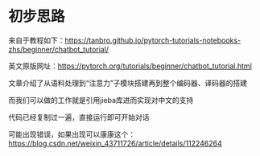 # 初步思路

来自于教程如下：https://tanbro.github.io/pytorch-tutorials-notebooks-zhs/beginner/chatbot_tutorial/

英文原版网址：https://pytorch.org/tutorials/beginner/chatbot_tutorial.html

文章介绍了从语料处理到“注意力”子模块搭建再到整个编码器、译码器的搭建

而我们可以做的工作就是引用jieba库进而实现对中文的支持

代码已经复制过一遍，直接运行即可开始对话

可能出现错误，如果出现可以康康这个：https://blog.csdn.net/weixin_43711726/article/details/112246264